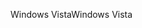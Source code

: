 <span data-ttu-id="2c9ad-101">Windows Vista</span><span class="sxs-lookup"><span data-stu-id="2c9ad-101">Windows Vista</span></span>